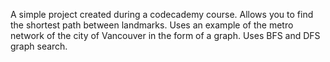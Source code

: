 

A simple project created during a codecademy course. Allows you to find the shortest path between landmarks. Uses an example of the metro network of the city of Vancouver in the form of a graph.
Uses BFS and DFS graph search.
